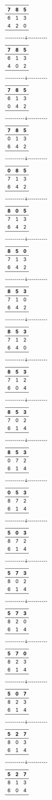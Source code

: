 |7|8|5|
|---|---|---|
|6|1|3|
|4|2|0|
----------&darr;----------

|7|8|5|
|---|---|---|
|6|1|3|
|4|0|2|
----------&darr;----------

|7|8|5|
|---|---|---|
|6|1|3|
|0|4|2|
----------&darr;----------

|7|8|5|
|---|---|---|
|0|1|3|
|6|4|2|
----------&darr;----------

|0|8|5|
|---|---|---|
|7|1|3|
|6|4|2|
----------&darr;----------

|8|0|5|
|---|---|---|
|7|1|3|
|6|4|2|
----------&darr;----------

|8|5|0|
|---|---|---|
|7|1|3|
|6|4|2|
----------&darr;----------

|8|5|3|
|---|---|---|
|7|1|0|
|6|4|2|
----------&darr;----------

|8|5|3|
|---|---|---|
|7|1|2|
|6|4|0|
----------&darr;----------

|8|5|3|
|---|---|---|
|7|1|2|
|6|0|4|
----------&darr;----------

|8|5|3|
|---|---|---|
|7|0|2|
|6|1|4|
----------&darr;----------

|8|5|3|
|---|---|---|
|0|7|2|
|6|1|4|
----------&darr;----------

|0|5|3|
|---|---|---|
|8|7|2|
|6|1|4|
----------&darr;----------

|5|0|3|
|---|---|---|
|8|7|2|
|6|1|4|
----------&darr;----------

|5|7|3|
|---|---|---|
|8|0|2|
|6|1|4|
----------&darr;----------

|5|7|3|
|---|---|---|
|8|2|0|
|6|1|4|
----------&darr;----------

|5|7|0|
|---|---|---|
|8|2|3|
|6|1|4|
----------&darr;----------

|5|0|7|
|---|---|---|
|8|2|3|
|6|1|4|
----------&darr;----------

|5|2|7|
|---|---|---|
|8|0|3|
|6|1|4|
----------&darr;----------

|5|2|7|
|---|---|---|
|8|1|3|
|6|0|4|
